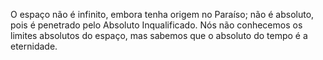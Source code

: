 ﻿O espaço não é infinito, embora tenha origem no Paraíso; não é absoluto, pois é penetrado pelo Absoluto Inqualificado. Nós não conhecemos os limites absolutos do espaço, mas sabemos que o absoluto do tempo é a eternidade.